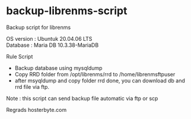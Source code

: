 # backup-librenms-script
Backup script for librenms

OS version : Ubuntuk 20.04.06 LTS <br>
Database : Maria DB 10.3.38-MariaDB

Rule Script
- Backup database using mysqldump
- Copy RRD folder from /opt/librenms/rrd to /home/librenmsftpuser
- after msyqldump and copy folder rrd done, you can download db and rrd file via ftp.

Note : this script can send backup file automatic via ftp or scp

Regrads
hosterbyte.com
